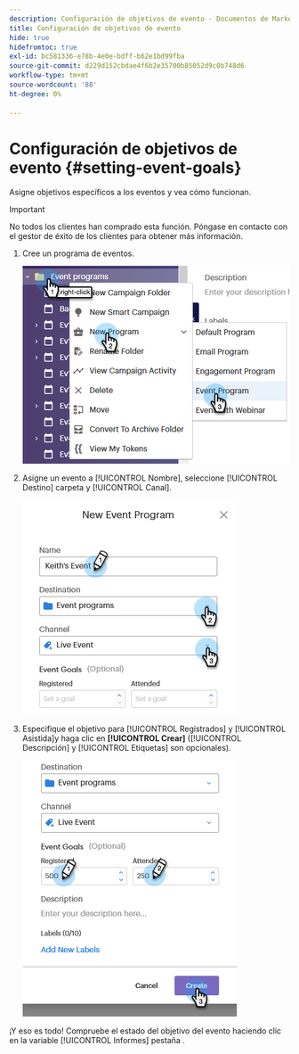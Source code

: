 ```yaml
---
description: Configuración de objetivos de evento - Documentos de Marketo - Documentación del producto
title: Configuración de objetivos de evento
hide: true
hidefromtoc: true
exl-id: bc581336-e78b-4e0e-bdff-b62e1bd99fba
source-git-commit: d229d152cbdae4f6b2e35700b85052d9c0b748d6
workflow-type: tm+mt
source-wordcount: '88'
ht-degree: 0%

---
```


# Configuración de objetivos de evento {#setting-event-goals}

Asigne objetivos específicos a los eventos y vea cómo funcionan.

>[!IMPORTANT]
>No todos los clientes han comprado esta función. Póngase en contacto con el gestor de éxito de los clientes para obtener más información.

1. Cree un programa de eventos.

   ![Imagen uno](assets/setting-event-goals-1.png)

1. Asigne un evento a [!UICONTROL Nombre], seleccione [!UICONTROL Destino] carpeta y [!UICONTROL Canal].

   ![Imagen dos](assets/setting-event-goals-2.png)

1. Especifique el objetivo para [!UICONTROL Registrados] y [!UICONTROL Asistida]y haga clic en **[!UICONTROL Crear]** ([!UICONTROL Descripción] y [!UICONTROL Etiquetas] son opcionales).

   ![Imagen tres](assets/setting-event-goals-3.png)

¡Y eso es todo! Compruebe el estado del objetivo del evento haciendo clic en la variable [!UICONTROL Informes] pestaña .
